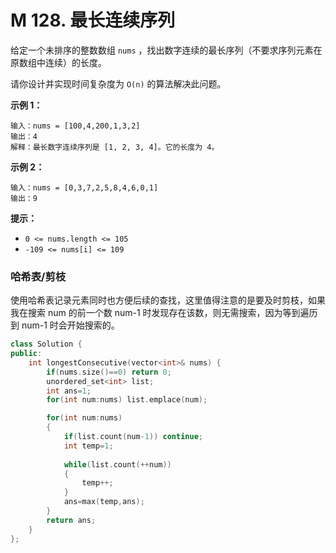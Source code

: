 # M 128. 最长连续序列

给定一个未排序的整数数组 `nums` ，找出数字连续的最长序列（不要求序列元素在原数组中连续）的长度。

请你设计并实现时间复杂度为 `O(n)` 的算法解决此问题。

 

**示例 1：**

```
输入：nums = [100,4,200,1,3,2]
输出：4
解释：最长数字连续序列是 [1, 2, 3, 4]。它的长度为 4。
```

**示例 2：**

```
输入：nums = [0,3,7,2,5,8,4,6,0,1]
输出：9
```

 

**提示：**

- `0 <= nums.length <= 105`
- `-109 <= nums[i] <= 109`



### 哈希表/剪枝

使用哈希表记录元素同时也方便后续的查找，这里值得注意的是要及时剪枝，如果我在搜索 num 的前一个数 num-1 时发现存在该数，则无需搜索，因为等到遍历到 num-1 时会开始搜索的。

```cpp
class Solution {
public:
    int longestConsecutive(vector<int>& nums) {
        if(nums.size()==0) return 0;
        unordered_set<int> list;
        int ans=1;
        for(int num:nums) list.emplace(num);

        for(int num:nums)
        {
            if(list.count(num-1)) continue;
            int temp=1;
            
            while(list.count(++num))
            {
                temp++;
            }
            ans=max(temp,ans);
        }
        return ans;
    }
};
```

